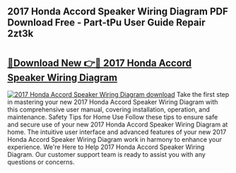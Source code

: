 ## 2017 Honda Accord Speaker Wiring Diagram PDF Download Free - Part-tPu User Guide Repair 2zt3k

# <h2><a href="http://dfhme73.blite.top/?on=2017+Honda+Accord+Speaker+Wiring+Diagram">🔗Download New 👉🔴 2017 Honda Accord Speaker Wiring Diagram</a></h2>

[![2017 Honda Accord Speaker Wiring Diagram download](https://i.imgur.com/lujVjoI.png)](http://dfhme73.blite.top/?on=2017+Honda+Accord+Speaker+Wiring+Diagram)
Take the first step in mastering your new 2017 Honda Accord Speaker Wiring Diagram with this comprehensive user manual, covering installation, operation, and maintenance. Safety Tips for Home Use Follow these tips to ensure safe and secure use of your new 2017 Honda Accord Speaker Wiring Diagram at home. The intuitive user interface and advanced features of your new 2017 Honda Accord Speaker Wiring Diagram work in harmony to enhance your experience. We're Here to Help 2017 Honda Accord Speaker Wiring Diagram. Our customer support team is ready to assist you with any questions or concerns.
